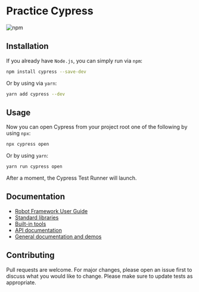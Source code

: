 # Practice Cypress

<img alt="npm" src="https://img.shields.io/npm/v/cypress?label=version">

## Installation

If you already have `Node.js`, you can simply run via `npm`:

```bash
npm install cypress --save-dev
```

Or by using via `yarn`:

```bash
yarn add cypress --dev
```

## Usage

Now you can open Cypress from your project root one of the following by using `npx`:

```bash
npx cypress open
```

Or by using `yarn`:

```bash
yarn run cypress open
```

After a moment, the Cypress Test Runner will launch.

## Documentation

- [Robot Framework User Guide](http://robotframework.org/robotframework/#user-guide)
- [Standard libraries](http://robotframework.org/robotframework/#standard-libraries)
- [Built-in tools](http://robotframework.org/robotframework/#built-in-tools)
- [API documentation](http://robot-framework.readthedocs.org/)
- [General documentation and demos](http://robotframework.org/#documentation)

## Contributing

Pull requests are welcome. For major changes, please open an issue first to discuss what you would like to change.
Please make sure to update tests as appropriate.
